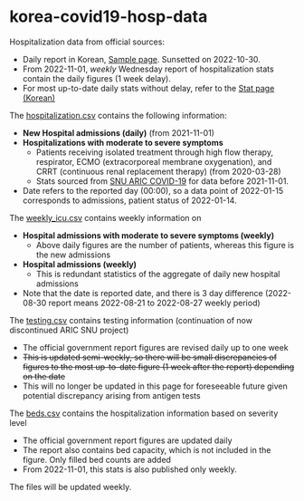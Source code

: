 # korea-covid19-hosp-data

Hospitalization data from official sources:

* Daily report in Korean, [Sample page](https://www.kdca.go.kr/board/board.es?mid=a20501010000&bid=0015&list_no=718247&cg_code=&act=view&nPage=1). Sunsetted on 2022-10-30.
* From 2022-11-01, *weekly* Wednesday report of hospitalization stats contain the daily figures (1 week delay).
* For most up-to-date daily stats without delay, refer to the [Stat page (Korean)](https://ncov.kdca.go.kr/bdBoardList_Real.do?brdId=1&brdGubun=11&ncvContSeq=&contSeq=&board_id=&gubun=)

The [hospitalization.csv](hospitalization.csv) contains the following information:
* **New Hospital admissions (daily)** (from 2021-11-01)
* **Hospitalizations with moderate to severe symptoms**
  - Patients receiving isolated treatment through high flow therapy, respirator, ECMO (extracorporeal membrane oxygenation), and CRRT (continuous renal replacement therapy) (from 2020-03-28)
  - Stats sourced from [SNU ARIC COVID-19](https://sites.google.com/view/snuaric/data-service/covid-19/covid-19-data?authuser=0) for data before 2021-11-01.
* Date refers to the reported day (00:00), so a data point of 2022-01-15 corresponds to admissions, patient status of 2022-01-14.

The [weekly_icu.csv](weekly_icu.csv) contains weekly information on
* **Hospital admissions with moderate to severe symptoms (weekly)**
  - Above daily figures are the number of patients, whereas this figure is the new admissions
* **Hospital admissions (weekly)**
  - This is redundant statistics of the aggregate of daily new hospital admissions
* Note that the date is reported date, and there is 3 day difference (2022-08-30 report means 2022-08-21 to 2022-08-27 weekly period)

The [testing.csv](testing.csv) contains testing information (continuation of now discontinued ARIC SNU project)
* The official government report figures are revised daily up to one week
* <s>This is updated semi-weekly, so there will be small discrepancies of figures to the most up-to-date figure (1 week after the report) depending on the date</s>
* This will no longer be updated in this page for foreseeable future given potential discrepancy arising from antigen tests

The [beds.csv](beds.csv) contains the hospitalization information based on severity level
* The official government report figures are updated daily
* The report also contains bed capacity, which is not included in the figure. Only filled bed counts are added
* From 2022-11-01, this stats is also published only weekly.

The files will be updated weekly.
